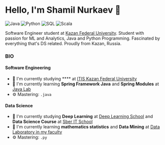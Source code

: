 # Hello, I'm Shamil Nurkaev 👋

![Java](https://img.shields.io/badge/Java-Expert-orange)
![Python](https://img.shields.io/badge/Python-Intermidiate-orange)
![SQL](https://img.shields.io/badge/SQL-Expert-orange)
![Scala](https://img.shields.io/badge/Spark&Scala-Intermediate-blue)

Software Engineer student at [Kazan Federal University](https://kpfu.ru/itis/).
Student with passion for ML and Analytics, Java and Python Programming. Fascinated by everything that's DS related. Proudly from Kazan, Russia.

### BIO

#### Software Engineering
- 🔭 I'm currently studying **** at [ITIS Kazan Federal University](https://kpfu.ru/itis/)
- 🌱 I'm currently learning **Spring Framework Java** and **Spring Modules** at [Java Lab](https://vk.com/itis_java_lab/)
- ⚙️ Mastering: `.java`

#### Data Science
- 🔭 I'm currently studying **Deep Learning** at [Deep Learning School](https://www.dlschool.org/) and **Data Science Course** at [Sber IT School](https://sberitschool.ru/)
- 🌱 I'm currently learning **mathematics statistics** and **Data Mining** at [Data Laboratory in my faculty](https://datalaboratory.one/about-me/)
- ⚙️ Mastering: `.py`
